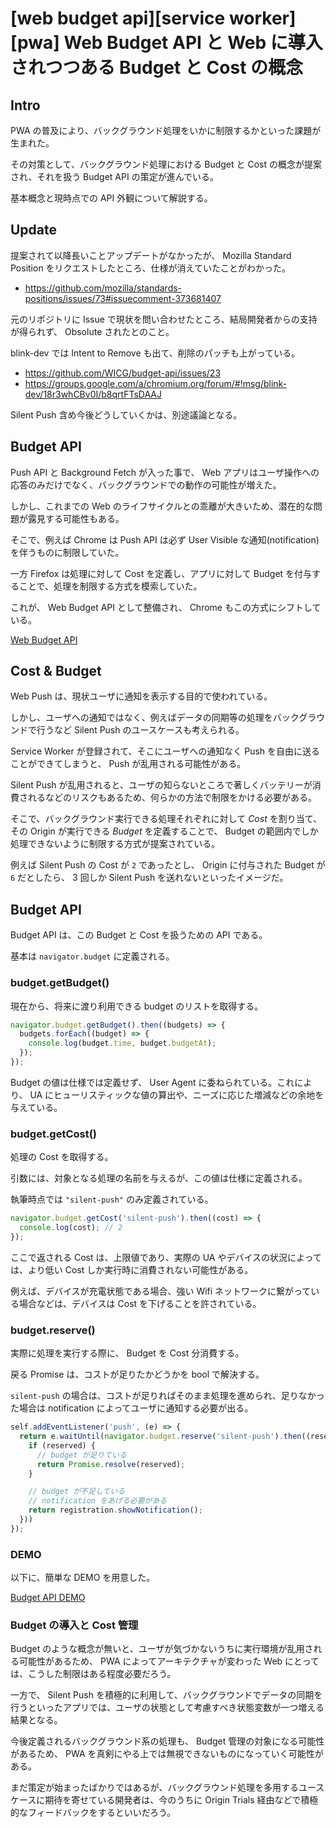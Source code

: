 # [web budget api][service worker][pwa] Web Budget API と Web に導入されつつある Budget と Cost の概念

## Intro

PWA の普及により、バックグラウンド処理をいかに制限するかといった課題が生まれた。

その対策として、バックグラウンド処理における Budget と Cost の概念が提案され、それを扱う Budget API の策定が進んでいる。

基本概念と現時点での API 外観について解説する。


## Update

提案されて以降長いことアップデートがなかったが、 Mozilla Standard Position をリクエストしたところ、仕様が消えていたことがわかった。

- <https://github.com/mozilla/standards-positions/issues/73#issuecomment-373681407>

元のリポジトリに Issue で現状を問い合わせたところ、結局開発者からの支持が得られず、 Obsolute されたとのこと。

blink-dev では Intent to Remove も出て、削除のパッチも上がっている。

- <https://github.com/WICG/budget-api/issues/23>
- <https://groups.google.com/a/chromium.org/forum/#!msg/blink-dev/18r3whCBv0I/b8qrtFTsDAAJ>

Silent Push 含め今後どうしていくかは、別途議論となる。


## Budget API

Push API と Background Fetch が入った事で、 Web アプリはユーザ操作への応答のみだけでなく、バックグラウンドでの動作の可能性が増えた。

しかし、これまでの Web のライフサイクルとの乖離が大きいため、潜在的な問題が露見する可能性もある。

そこで、例えば Chrome は Push API は必ず User Visible な通知(notification)を伴うものに制限していた。

一方 Firefox は処理に対して Cost を定義し、アプリに対して Budget を付与することで、処理を制限する方式を模索していた。

これが、 Web Budget API として整備され、 Chrome もこの方式にシフトしている。

[Web Budget API](https://wicg.github.io/budget-api/)


## Cost & Budget

Web Push は、現状ユーザに通知を表示する目的で使われている。

しかし、ユーザへの通知ではなく、例えばデータの同期等の処理をバックグラウンドで行うなど Silent Push のユースケースも考えられる。

Service Worker が登録されて、そこにユーザへの通知なく Push を自由に送ることができてしまうと、 Push が乱用される可能性がある。

Silent Push が乱用されると、ユーザの知らないところで著しくバッテリーが消費されるなどのリスクもあるため、何らかの方法で制限をかける必要がある。

そこで、バックグラウンド実行できる処理それぞれに対して *Cost* を割り当て、その Origin が実行できる *Budget* を定義することで、 Budget の範囲内でしか処理できないように制限する方式が提案されている。

例えば Silent Push の Cost が `2` であったとし、 Origin に付与された Budget が `6` だとしたら、 3 回しか Silent Push を送れないといったイメージだ。


## Budget API

Budget API は、この Budget と Cost を扱うための API である。

基本は `navigator.budget` に定義される。


### budget.getBudget()

現在から、将来に渡り利用できる budget のリストを取得する。


```js
navigator.budget.getBudget().then((budgets) => {
  budgets.forEach((budget) => {
    console.log(budget.time, budget.budgetAt);
  });
});
```

Budget の値は仕様では定義せず、 User Agent に委ねられている。これにより、 UA にヒューリスティックな値の算出や、ニーズに応じた増減などの余地を与えている。


### budget.getCost()

処理の Cost を取得する。

引数には、対象となる処理の名前を与えるが、この値は仕様に定義される。

執筆時点では `"silent-push"` のみ定義されている。


```js
navigator.budget.getCost('silent-push').then((cost) => {
  console.log(cost); // 2
});
```

ここで返される Cost は、上限値であり、実際の UA やデバイスの状況によっては、より低い Cost しか実行時に消費されない可能性がある。

例えば、デバイスが充電状態である場合、強い Wifi ネットワークに繋がっている場合などは、デバイスは Cost を下げることを許されている。


### budget.reserve()

実際に処理を実行する際に、 Budget を Cost 分消費する。

戻る Promise は、コストが足りたかどうかを bool で解決する。

`silent-push` の場合は、コストが足りればそのまま処理を進められ、足りなかった場合は notification によってユーザに通知する必要が出る。


```js
self.addEventListener('push', (e) => {
  return e.waitUntil(navigator.budget.reserve('silent-push').then((reserved) => {
    if (reserved) {
      // budget が足りている
      return Promise.resolve(reserved);
    }

    // budget が不足している
    // notification をあげる必要がある
    return registration.showNotification();
  }))
});
```


### DEMO

以下に、簡単な DEMO を用意した。

[Budget API DEMO](https://labs.jxck.io/budget/basic.html)


### Budget の導入と Cost 管理

Budget のような概念が無いと、ユーザが気づかないうちに実行環境が乱用される可能性があるため、 PWA によってアーキテクチャが変わった Web にとっては、こうした制限はある程度必要だろう。

一方で、 Silent Push を積極的に利用して、バックグラウンドでデータの同期を行うといったアプリでは、ユーザの状態として考慮すべき状態変数が一つ増える結果となる。

今後定義されるバックグラウンド系の処理も、 Budget 管理の対象になる可能性があるため、 PWA を真剣にやる上では無視できないものになっていく可能性がある。

まだ策定が始まったばかりではあるが、バックグラウンド処理を多用するユースケースに期待を寄せている開発者は、今のうちに Origin Trials 経由などで積極的なフィードバックをするといいだろう。
